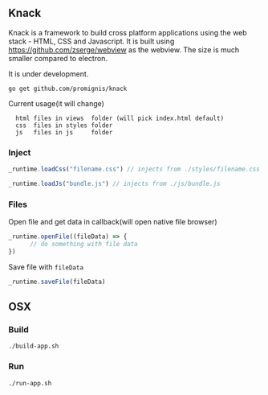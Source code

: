 ## Knack
Knack is a framework to build cross platform applications using the web stack - 
HTML, CSS and Javascript.
It is built using https://github.com/zserge/webview as the webview.
The size is much smaller compared to electron.

It is under development.

`go get github.com/promignis/knack`

Current usage(it will change)

      html files in views  folder (will pick index.html default)
      css  files in styles folder
      js   files in js     folder

### Inject
```js
_runtime.loadCss("filename.css") // injects from ./styles/filename.css

_runtime.loadJs("bundle.js") // injects from ./js/bundle.js
```

### Files
Open file and get data in callback(will open native file browser)
```js
_runtime.openFile((fileData) => {
      // do something with file data
})
```
Save file with `fileData`

```js
_runtime.saveFile(fileData)
```

## OSX

### Build
`./build-app.sh`

### Run
`./run-app.sh`
